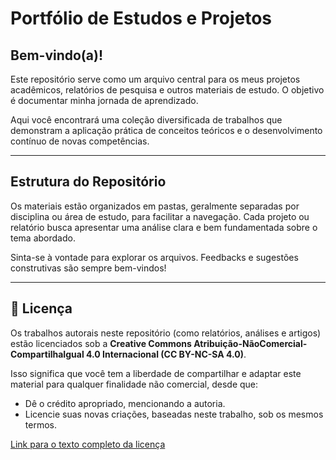 # Portfólio de Estudos e Projetos

## Bem-vindo(a)!

Este repositório serve como um arquivo central para os meus projetos acadêmicos, relatórios de pesquisa e outros materiais de estudo. O objetivo é documentar minha jornada de aprendizado.

Aqui você encontrará uma coleção diversificada de trabalhos que demonstram a aplicação prática de conceitos teóricos e o desenvolvimento contínuo de novas competências.

---

## Estrutura do Repositório

Os materiais estão organizados em pastas, geralmente separadas por disciplina ou área de estudo, para facilitar a navegação. Cada projeto ou relatório busca apresentar uma análise clara e bem fundamentada sobre o tema abordado.

Sinta-se à vontade para explorar os arquivos. Feedbacks e sugestões construtivas são sempre bem-vindos!

---

## 📜 Licença

Os trabalhos autorais neste repositório (como relatórios, análises e artigos) estão licenciados sob a **Creative Commons Atribuição-NãoComercial-CompartilhaIgual 4.0 Internacional (CC BY-NC-SA 4.0)**.

Isso significa que você tem a liberdade de compartilhar e adaptar este material para qualquer finalidade não comercial, desde que:
- Dê o crédito apropriado, mencionando a autoria.
- Licencie suas novas criações, baseadas neste trabalho, sob os mesmos termos.

[Link para o texto completo da licença](https://creativecommons.org/licenses/by-nc-sa/4.0/deed.pt-br)
